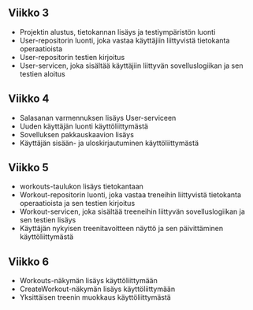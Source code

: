## Viikko 3

- Projektin alustus, tietokannan lisäys ja testiympäristön luonti
- User-repositorin luonti, joka vastaa käyttäjiin liittyvistä tietokanta operaatioista
- User-repositorin testien kirjoitus
- User-servicen, joka sisältää käyttäjiin liittyvän sovelluslogiikan ja sen testien aloitus

## Viikko 4

- Salasanan varmennuksen lisäys User-serviceen
- Uuden käyttäjän luonti käyttöliittymästä
- Sovelluksen pakkauskaavion lisäys
- Käyttäjän sisään- ja uloskirjautuminen käyttöliittymästä

## Viikko 5

- workouts-taulukon lisäys tietokantaan
- Workout-repositorin luonti, joka vastaa treneihin liittyvistä tietokanta operaatioista ja sen testien kirjoitus
- Workout-servicen, joka sisältää treeneihin liittyvän sovelluslogiikan ja sen testien lisäys
- Käyttäjän nykyisen treenitavoitteen näyttö ja sen päivittäminen käyttöliittymästä

## Viikko 6

- Workouts-näkymän lisäys käyttöliittymään
- CreateWorkout-näkymän lisäys käyttöliittymään
- Yksittäisen treenin muokkaus käyttöliittymästä
